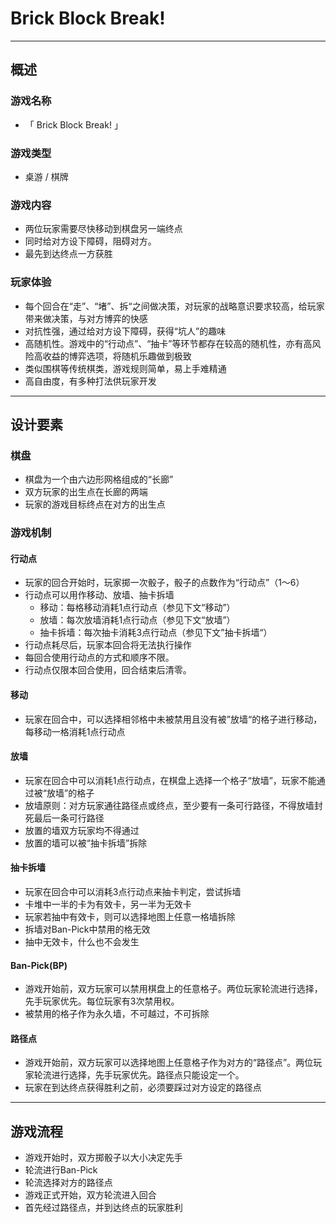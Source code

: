 # Brick Block Break!
---

## 概述

### 游戏名称

* 「 Brick Block Break! 」

### 游戏类型

* 桌游 / 棋牌

### 游戏内容

* 两位玩家需要尽快移动到棋盘另一端终点
* 同时给对方设下障碍，阻碍对方。
* 最先到达终点一方获胜

### 玩家体验

* 每个回合在“走”、“堵”、拆“之间做决策，对玩家的战略意识要求较高，给玩家带来做决策，与对方博弈的快感
* 对抗性强，通过给对方设下障碍，获得“坑人”的趣味
* 高随机性。游戏中的“行动点”、“抽卡”等环节都存在较高的随机性，亦有高风险高收益的博弈选项，将随机乐趣做到极致
* 类似围棋等传统棋类，游戏规则简单，易上手难精通
* 高自由度，有多种打法供玩家开发

---

## 设计要素

### 棋盘

* 棋盘为一个由六边形网格组成的“长廊”
* 双方玩家的出生点在长廊的两端
* 玩家的游戏目标终点在对方的出生点

### 游戏机制

#### 行动点

* 玩家的回合开始时，玩家掷一次骰子，骰子的点数作为“行动点”（1～6）
* 行动点可以用作移动、放墙、抽卡拆墙
  * 移动：每格移动消耗1点行动点（参见下文“移动”）
  * 放墙：每次放墙消耗1点行动点（参见下文“放墙”）
  * 抽卡拆墙：每次抽卡消耗3点行动点（参见下文”抽卡拆墙“）
* 行动点耗尽后，玩家本回合将无法执行操作
* 每回合使用行动点的方式和顺序不限。
* 行动点仅限本回合使用，回合结束后清零。

#### 移动

* 玩家在回合中，可以选择相邻格中未被禁用且没有被”放墙“的格子进行移动，每移动一格消耗1点行动点

#### 放墙

* 玩家在回合中可以消耗1点行动点，在棋盘上选择一个格子“放墙”，玩家不能通过被“放墙”的格子
* 放墙原则：对方玩家通往路径点或终点，至少要有一条可行路径，不得放墙封死最后一条可行路径
* 放置的墙双方玩家均不得通过
* 放置的墙可以被“抽卡拆墙”拆除

#### 抽卡拆墙
* 玩家在回合中可以消耗3点行动点来抽卡判定，尝试拆墙
* 卡堆中一半的卡为有效卡，另一半为无效卡
* 玩家若抽中有效卡，则可以选择地图上任意一格墙拆除
* 拆墙对Ban-Pick中禁用的格无效
* 抽中无效卡，什么也不会发生

#### Ban-Pick(BP)
* 游戏开始前，双方玩家可以禁用棋盘上的任意格子。两位玩家轮流进行选择，先手玩家优先。每位玩家有3次禁用权。
* 被禁用的格子作为永久墙，不可越过，不可拆除

#### 路径点
* 游戏开始前，双方玩家可以选择地图上任意格子作为对方的“路径点”。两位玩家轮流进行选择，先手玩家优先。路径点只能设定一个。
* 玩家在到达终点获得胜利之前，必须要踩过对方设定的路径点

---

## 游戏流程
* 游戏开始时，双方掷骰子以大小决定先手
* 轮流进行Ban-Pick
* 轮流选择对方的路径点
* 游戏正式开始，双方轮流进入回合
* 首先经过路径点，并到达终点的玩家胜利